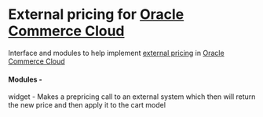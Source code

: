 # External pricing for [Oracle Commerce Cloud](https://cloud.oracle.com/en_US/commerce-cloud "Oracle Commerce Cloud")

Interface and modules to help implement [external pricing](https://docs.oracle.com/cd/E97801_01/Cloud.18C/ExtendingCC/html/s2201integratewithanexternalpricingsy01.html "External Pricing") in [Oracle Commerce Cloud](https://cloud.oracle.com/en_US/commerce-cloud "Oracle Commerce Cloud")

#### Modules - 
widget - Makes a prepricing call to an external system which then will return the new price and then apply it to the cart model
